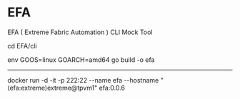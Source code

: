 # EFA
EFA ( Extreme Fabric Automation ) CLI Mock Tool  

cd EFA/cli

env GOOS=linux GOARCH=amd64 go build -o efa

-----

docker run -d -it -p 222:22 --name efa --hostname "(efa:extreme)extreme@tpvm1" efa:0.0.6
